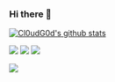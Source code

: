 ### Hi there 👋

[![Cl0udG0d's github stats](https://github-readme-stats.vercel.app/api?username=hsyq)](https://github.com/anuraghazra/github-readme-stats)


![](https://img.shields.io/badge/%E5%86%99-VS%20Code-green)
![](https://img.shields.io/badge/%E8%AF%AD%E8%A8%80-JS-green)
![](https://img.shields.io/badge/%E6%A1%86%E6%9E%B6-Vue-green)

![](https://visitor-badge.glitch.me/badge?page_id=hsyq.readme)


<!--
**hsyq/hsyq** is a ✨ _special_ ✨ repository because its `README.md` (this file) appears on your GitHub profile.

Here are some ideas to get you started:

- 🔭 I’m currently working on ...
- 🌱 I’m currently learning ...
- 👯 I’m looking to collaborate on ...
- 🤔 I’m looking for help with ...
- 💬 Ask me about ...
- 📫 How to reach me: ...
- 😄 Pronouns: ...
- ⚡ Fun fact: ...

![info](https://github-readme-stats.vercel.app/api?username=hsyq&show_icons=true&count_private=true&hide=prs&theme=default_repocard)
-->
